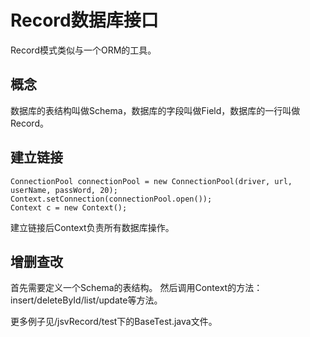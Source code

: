 
Record数据库接口
====================

Record模式类似与一个ORM的工具。


概念
-------------
数据库的表结构叫做Schema，数据库的字段叫做Field，数据库的一行叫做Record。

建立链接
-------------
    ConnectionPool connectionPool = new ConnectionPool(driver, url, userName, passWord, 20);
    Context.setConnection(connectionPool.open());
    Context c = new Context();
建立链接后Context负责所有数据库操作。

增删查改
--------------
首先需要定义一个Schema的表结构。
然后调用Context的方法：insert/deleteById/list/update等方法。

更多例子见/jsvRecord/test下的BaseTest.java文件。